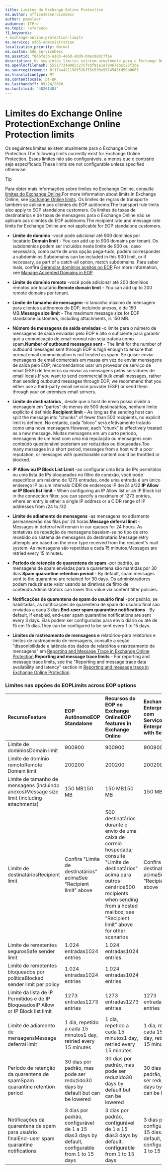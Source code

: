 ```yaml
---
title: Limites do Exchange Online Protection
ms.author: office365servicedesc
author: pamelaar
audience: ITPro
ms.topic: reference
f1_keywords:
- exchange-online-protection-limits
ms.service: o365-administration
localization_priority: Normal
ms.custom: Adm_ServiceDesc
ms.assetid: f866fe3b-a183-4e6d-abd9-bbec0a0c7fae
description: Os seguintes limites existem atualmente para o Exchange Online Protection. Esses limites não são configuráveis, a menos que o contrário seja especificado.
ms.openlocfilehash: 555177349005c275fcbf91a1e70467ebcc25f2be
ms.sourcegitcommit: 0f17ea421190f52bf55e530e9374543fd59b8665
ms.translationtype: MT
ms.contentlocale: pt-BR
ms.lasthandoff: 09/24/2020
ms.locfileid: "48261483"
---
```

# <a name="exchange-online-protection-limits"></a><span data-ttu-id="35d93-104">Limites do Exchange Online Protection</span><span class="sxs-lookup"><span data-stu-id="35d93-104">Exchange Online Protection limits</span></span>

<span data-ttu-id="35d93-105">Os seguintes limites existem atualmente para o Exchange Online Protection.</span><span class="sxs-lookup"><span data-stu-id="35d93-105">The following limits currently exist for Exchange Online Protection.</span></span> <span data-ttu-id="35d93-106">Esses limites não são configuráveis, a menos que o contrário seja especificado.</span><span class="sxs-lookup"><span data-stu-id="35d93-106">These limits are not configurable unless specified otherwise.</span></span> 
  
> [!TIP]
> <span data-ttu-id="35d93-107">Para obter mais informações sobre limites no Exchange Online, consulte [limites do Exchange Online](../exchange-online-service-description/exchange-online-limits.md).</span><span class="sxs-lookup"><span data-stu-id="35d93-107">For more information about limits in Exchange Online, see [Exchange Online limits](../exchange-online-service-description/exchange-online-limits.md).</span></span> <span data-ttu-id="35d93-108">Os limites de regras de transporte também se aplicam aos clientes do EOP autônomo.</span><span class="sxs-lookup"><span data-stu-id="35d93-108">The transport rule limits also apply to EOP standalone customers.</span></span> <span data-ttu-id="35d93-109">Os limites de taxas de destinatários e de taxas de mensagens para o Exchange Online não se aplicam aos clientes do EOP autônomo.</span><span class="sxs-lookup"><span data-stu-id="35d93-109">The recipient rate and message rate limits for Exchange Online are not applicable for EOP standalone customers.</span></span> 
  
- <span data-ttu-id="35d93-110">**Limite de domínio** -você pode adicionar até 900 domínios por locatário.</span><span class="sxs-lookup"><span data-stu-id="35d93-110">**Domain limit** - You can add up to 900 domains per tenant.</span></span> <span data-ttu-id="35d93-111">Os subdomínios podem ser incluídos neste limite de 900 ou, caso necessário, como parte de uma opção pega-tudo, podem corresponder a subdomínios.</span><span class="sxs-lookup"><span data-stu-id="35d93-111">Subdomains can be included in this 900 limit, or if necessary, as part of a catch-all option, match subdomains.</span></span> <span data-ttu-id="35d93-112">Para saber mais, confira [Gerenciar domínios aceitos no EOP](https://go.microsoft.com/fwlink/p/?LinkId=282239).</span><span class="sxs-lookup"><span data-stu-id="35d93-112">For more information, see [Manage Accepted Domains in EOP](https://go.microsoft.com/fwlink/p/?LinkId=282239).</span></span>

- <span data-ttu-id="35d93-113">**Limite de domínio remoto** -você pode adicionar até 200 domínios remotos por locatário.</span><span class="sxs-lookup"><span data-stu-id="35d93-113">**Remote domain limit** - You can add up to 200 remote domains per tenant.</span></span>
    
- <span data-ttu-id="35d93-114">**Limite de tamanho de mensagem** -o tamanho máximo de mensagem para clientes autônomos do EOP, incluindo anexos, é de 150 MB.</span><span class="sxs-lookup"><span data-stu-id="35d93-114">**Message size limit** - The maximum message size for EOP standalone customers, including attachments, is 150 MB.</span></span> 
    
- <span data-ttu-id="35d93-115">**Número de mensagens de saída enviadas** -o limite para o número de mensagens de saída enviadas pelo EOP é alto o suficiente para garantir que a comunicação de email normal não seja tratada como spam.</span><span class="sxs-lookup"><span data-stu-id="35d93-115">**Number of outbound messages sent** - The limit for the number of outbound messages sent through EOP is high enough to ensure that normal email communication is not treated as spam.</span></span> <span data-ttu-id="35d93-116">Se quiser enviar mensagens de email comerciais em massa em vez de enviar mensagens de saída pelo EOP, recomendamos usar um provedor de serviço de email (ESP) de terceiros ou enviar as mensagens pelos servidores de email locais.</span><span class="sxs-lookup"><span data-stu-id="35d93-116">If you want to send commercial bulk email messages, rather than sending outbound messages through EOP, we recommend that you either use a third-party email service provider (ESP) or send them through your on-premises email servers.</span></span> 
    
- <span data-ttu-id="35d93-117">**Limite de destinatários** , desde que o host de envio possa dividir a mensagem em "partes" de menos de 500 destinatários, nenhum limite explícito é definido.</span><span class="sxs-lookup"><span data-stu-id="35d93-117">**Recipient limit** - As long as the sending host can split the message into "chunks" of fewer than 500 recipients, no explicit limit is defined.</span></span> <span data-ttu-id="35d93-118">No entanto, cada "bloco" será efetivamente tratado como uma nova mensagem.</span><span class="sxs-lookup"><span data-stu-id="35d93-118">However, each "chunk" is effectively treated as a new message.</span></span> <span data-ttu-id="35d93-119">Muitas mensagens em um curto período, mensagens de um host com uma má reputação ou mensagens com conteúdo questionável poderiam ser reduzidas ou bloqueadas.</span><span class="sxs-lookup"><span data-stu-id="35d93-119">Too many messages in a short period, messages from a host with a poor reputation, or messages with questionable content could be throttled or blocked.</span></span> 
    
- <span data-ttu-id="35d93-120">**IP Allow ou IP Block List Limit** -ao configurar uma lista de IPs permitidos ou uma lista de IPs bloqueados no filtro de conexão, você pode especificar um máximo de 1273 entradas, onde uma entrada é um único endereço IP ou um intervalo CIDR de endereços IP de/24 a/32.</span><span class="sxs-lookup"><span data-stu-id="35d93-120">**IP Allow or IP Block list limit** - When configuring an IP Allow list or an IP Block list in the connection filter, you can specify a maximum of 1273 entries, where an entry is either a single IP address or a CIDR range of IP addresses from /24 to /32.</span></span> 
    
- <span data-ttu-id="35d93-121">**Limite de adiamento de mensagens** -as mensagens no adiamento permanecerão nas filas por 24 horas.</span><span class="sxs-lookup"><span data-stu-id="35d93-121">**Message deferral limit** - Messages in deferral will remain in our queues for 24 hours.</span></span> <span data-ttu-id="35d93-122">As tentativas de repetição de mensagens baseiam-se no tipo de erro recebido do sistema de mensagens do destinatário.</span><span class="sxs-lookup"><span data-stu-id="35d93-122">Message retry attempts are based on the error type received from the recipient's mail system.</span></span> <span data-ttu-id="35d93-123">As mensagens são repetidas a cada 15 minutos.</span><span class="sxs-lookup"><span data-stu-id="35d93-123">Messages are retried every 15 minutes.</span></span> 
    
- <span data-ttu-id="35d93-124">**Período de retenção de quarentena de spam** -por padrão, as mensagens de spam enviadas para a quarentena são mantidas por 30 dias.</span><span class="sxs-lookup"><span data-stu-id="35d93-124">**Spam quarantine retention period** - By default, spam messages sent to the quarantine are retained for 30 days.</span></span> <span data-ttu-id="35d93-125">Os administradores podem reduzir este valor usando as diretivas de filtro de conteúdo.</span><span class="sxs-lookup"><span data-stu-id="35d93-125">Administrators can lower this value via content filter policies.</span></span> 
    
- <span data-ttu-id="35d93-126">**Notificações de quarentena de spam do usuário final** -por padrão, se habilitadas, as notificações de quarentena de spam do usuário final são enviadas a cada 3 dias.</span><span class="sxs-lookup"><span data-stu-id="35d93-126">**End-user spam quarantine notifications** - By default, if enabled, end-user spam quarantine notifications are sent every 3 days.</span></span> <span data-ttu-id="35d93-127">Elas podem ser configuradas para envio diário ou até de 15 em 15 dias.</span><span class="sxs-lookup"><span data-stu-id="35d93-127">They can be configured to be sent every 1 to 15 days.</span></span> 
    
- <span data-ttu-id="35d93-128">**Limites de rastreamento de mensagens e** relatórios-para relatórios e limites de rastreamento de mensagens, consulte a seção "disponibilidade e latência dos dados de relatórios e rastreamento de mensagens" em [Reporting and Message Trace in Exchange Online Protection](https://go.microsoft.com/fwlink/?LinkId=394248).</span><span class="sxs-lookup"><span data-stu-id="35d93-128">**Reporting and message trace limits** - For reporting and message trace limits, see the "Reporting and message trace data availability and latency" section in [Reporting and message trace in Exchange Online Protection](https://go.microsoft.com/fwlink/?LinkId=394248).</span></span>
    
### <a name="limits-across-eop-options"></a><span data-ttu-id="35d93-129">Limites nas opções do EOP</span><span class="sxs-lookup"><span data-stu-id="35d93-129">Limits across EOP options</span></span>

| <span data-ttu-id="35d93-130">Recurso</span><span class="sxs-lookup"><span data-stu-id="35d93-130">Feature</span></span> | <span data-ttu-id="35d93-131">EOP Autônomo</span><span class="sxs-lookup"><span data-stu-id="35d93-131">EOP Standalone</span></span> | <span data-ttu-id="35d93-132">Recursos do EOP no Exchange Online</span><span class="sxs-lookup"><span data-stu-id="35d93-132">EOP features in Exchange Online</span></span> | <span data-ttu-id="35d93-133">Exchange Enterprise CAL com Serviços</span><span class="sxs-lookup"><span data-stu-id="35d93-133">Exchange Enterprise CAL with Services</span></span> |
|:-----|:-----|:-----|:-----|
|<span data-ttu-id="35d93-134">Limite de domínios</span><span class="sxs-lookup"><span data-stu-id="35d93-134">Domain limit</span></span>  <br/> |<span data-ttu-id="35d93-135">900</span><span class="sxs-lookup"><span data-stu-id="35d93-135">900</span></span>  <br/> |<span data-ttu-id="35d93-136">900</span><span class="sxs-lookup"><span data-stu-id="35d93-136">900</span></span>  <br/> |<span data-ttu-id="35d93-137">900</span><span class="sxs-lookup"><span data-stu-id="35d93-137">900</span></span>  <br/> |
|<span data-ttu-id="35d93-138">Limite de domínio remoto</span><span class="sxs-lookup"><span data-stu-id="35d93-138">Remote Domain limit</span></span>  <br/> |<span data-ttu-id="35d93-139">200</span><span class="sxs-lookup"><span data-stu-id="35d93-139">200</span></span>  <br/> |<span data-ttu-id="35d93-140">200</span><span class="sxs-lookup"><span data-stu-id="35d93-140">200</span></span>  <br/> |<span data-ttu-id="35d93-141">200</span><span class="sxs-lookup"><span data-stu-id="35d93-141">200</span></span>  <br/> |
|<span data-ttu-id="35d93-142">Limite de tamanho de mensagens (incluindo anexos)</span><span class="sxs-lookup"><span data-stu-id="35d93-142">Message size limit (including attachments)</span></span>  <br/> |<span data-ttu-id="35d93-143">150 MB</span><span class="sxs-lookup"><span data-stu-id="35d93-143">150 MB</span></span>  <br/> |<span data-ttu-id="35d93-144">150 MB</span><span class="sxs-lookup"><span data-stu-id="35d93-144">150 MB</span></span>  <br/> |<span data-ttu-id="35d93-145">150 MB</span><span class="sxs-lookup"><span data-stu-id="35d93-145">150 MB</span></span>  <br/> |
|<span data-ttu-id="35d93-146">Limite de destinatários</span><span class="sxs-lookup"><span data-stu-id="35d93-146">Recipient limit</span></span>  <br/> |<span data-ttu-id="35d93-147">Confira "Limite de destinatários" acima</span><span class="sxs-lookup"><span data-stu-id="35d93-147">See "Recipient limit" above</span></span>  <br/> |<span data-ttu-id="35d93-148">500 destinatários durante o envio de uma caixa de correio hospedada; consulte "Limite de destinatários" acima para outros cenários</span><span class="sxs-lookup"><span data-stu-id="35d93-148">500 recipients when sending from a hosted mailbox; see "Recipient limit" above for other scenarios</span></span>  <br/> |<span data-ttu-id="35d93-149">Confira "Limite de destinatários" acima</span><span class="sxs-lookup"><span data-stu-id="35d93-149">See "Recipient limit" above</span></span>  <br/> |
|<span data-ttu-id="35d93-150">Limite de remetentes seguros</span><span class="sxs-lookup"><span data-stu-id="35d93-150">Safe sender limit</span></span>  <br/> |<span data-ttu-id="35d93-151">1.024 entradas</span><span class="sxs-lookup"><span data-stu-id="35d93-151">1024 entries</span></span>  <br/> |<span data-ttu-id="35d93-152">1.024 entradas</span><span class="sxs-lookup"><span data-stu-id="35d93-152">1024 entries</span></span>  <br/> ||
|<span data-ttu-id="35d93-153">Limite de remetentes bloqueados por política</span><span class="sxs-lookup"><span data-stu-id="35d93-153">Blocked sender limit per policy</span></span>  <br/> |<span data-ttu-id="35d93-154">1.024 entradas</span><span class="sxs-lookup"><span data-stu-id="35d93-154">1024 entries</span></span>  <br/> |<span data-ttu-id="35d93-155">1.024 entradas</span><span class="sxs-lookup"><span data-stu-id="35d93-155">1024 entries</span></span>  <br/> ||
|<span data-ttu-id="35d93-156">Limite da lista de IP Permitidos e de IP Bloqueados</span><span class="sxs-lookup"><span data-stu-id="35d93-156">IP Allow or IP Block list limit</span></span>  <br/> |<span data-ttu-id="35d93-157">1273 entradas</span><span class="sxs-lookup"><span data-stu-id="35d93-157">1273 entries</span></span>  <br/> |<span data-ttu-id="35d93-158">1273 entradas</span><span class="sxs-lookup"><span data-stu-id="35d93-158">1273 entries</span></span>  <br/> |<span data-ttu-id="35d93-159">1273 entradas</span><span class="sxs-lookup"><span data-stu-id="35d93-159">1273 entries</span></span>  <br/> |
|<span data-ttu-id="35d93-160">Limite de adiamento de mensagens</span><span class="sxs-lookup"><span data-stu-id="35d93-160">Message deferral limit</span></span>  <br/> |<span data-ttu-id="35d93-161">1 dia, repetido a cada 15 minutos</span><span class="sxs-lookup"><span data-stu-id="35d93-161">1 day, retried every 15 minutes</span></span>  <br/> |<span data-ttu-id="35d93-162">1 dia, repetido a cada 15 minutos</span><span class="sxs-lookup"><span data-stu-id="35d93-162">1 day, retried every 15 minutes</span></span>  <br/> |<span data-ttu-id="35d93-163">1 dia, repetido a cada 15 minutos</span><span class="sxs-lookup"><span data-stu-id="35d93-163">1 day, retried every 15 minutes</span></span>  <br/> |
|<span data-ttu-id="35d93-164">Período de retenção da quarentena de spam</span><span class="sxs-lookup"><span data-stu-id="35d93-164">Spam quarantine retention period</span></span>  <br/> |<span data-ttu-id="35d93-165">30 dias por padrão, mas pode ser reduzido</span><span class="sxs-lookup"><span data-stu-id="35d93-165">30 days by default but can be lowered</span></span>  <br/> |<span data-ttu-id="35d93-166">30 dias por padrão, mas pode ser reduzido</span><span class="sxs-lookup"><span data-stu-id="35d93-166">30 days by default but can be lowered</span></span>  <br/> |<span data-ttu-id="35d93-167">30 dias por padrão, mas pode ser reduzido</span><span class="sxs-lookup"><span data-stu-id="35d93-167">30 days by default but can be lowered</span></span>  <br/> |
|<span data-ttu-id="35d93-168">Notificações da quarentena de spam para usuário final</span><span class="sxs-lookup"><span data-stu-id="35d93-168">End-user spam quarantine notifications</span></span>  <br/> |<span data-ttu-id="35d93-169">3 dias por padrão, configurável de 1 a 15 dias</span><span class="sxs-lookup"><span data-stu-id="35d93-169">3 days by default, configurable from 1 to 15 days</span></span>  <br/> |<span data-ttu-id="35d93-170">3 dias por padrão, configurável de 1 a 15 dias</span><span class="sxs-lookup"><span data-stu-id="35d93-170">3 days by default, configurable from 1 to 15 days</span></span>  <br/> |<span data-ttu-id="35d93-171">3 dias por padrão, configurável de 1 a 15 dias</span><span class="sxs-lookup"><span data-stu-id="35d93-171">3 days by default, configurable from 1 to 15 days</span></span>  <br/> |
   

